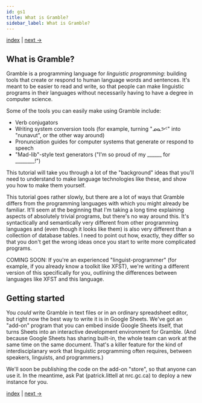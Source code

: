 ```yaml
---
id: gs1
title: What is Gramble?
sidebar_label: What is Gramble?
---
```


[index](../) | [next ->](gramble-programs)

## What is Gramble?

Gramble is a programming language for *linguistic programming*: building tools that create or respond to human language words and sentences.  It's meant to be easier to read and write, so that people can make linguistic programs in their languages without necessarily having to have a degree in computer science.

Some of the tools you can easily make using Gramble include:

* Verb conjugators
* Writing system conversion tools (for example, turning "ᓄᓇᕗᑦ" into "nunavut", or the other way around)
* Pronunciation guides for computer systems that generate or respond to speech
* "Mad-lib"-style text generators ("I'm so proud of my ______ for ________!")

This tutorial will take you through a lot of the "background" ideas that you'll need to understand to make language technologies like these, and show you how to make them yourself. 

This tutorial goes rather slowly, but there are a lot of ways that Gramble differs from the programming languages with which you might already be familiar.  It'll seem at the beginning that I'm taking a long time explaining aspects of absolutely trivial programs, but there's no way around this.  It's syntactically and semantically very different from other programming languages and (even though it looks like them) is also very different than a collection of database tables.  I need to point out how, exactly, they differ so that you don't get the wrong ideas once you start to write more complicated programs.

COMING SOON: If you're an experienced "linguist-programmer" (for example, if you already know a toolkit like XFST), we're writing a different version of this specifically for you, outlining the differences between languages like XFST and this language.

## Getting started

You *could* write Gramble in text files or in an ordinary spreadsheet editor, but right now the best way to write it is in Google Sheets.  We've got an "add-on" program that you can embed inside Google Sheets itself, that turns Sheets into an interactive development environment for Gramble.  (And because Google Sheets has sharing built-in, the whole team can work at the same time on the same document.  That's a killer feature for the kind of interdisciplanary work that linguistic programming often requires, between speakers, linguists, and programmers.)

We'll soon be publishing the code on the add-on "store", so that anyone can use it.  In the meantime, ask Pat (patrick.littell at nrc.gc.ca) to deploy a new instance for you.

[index](../) | [next ->](gramble-programs)